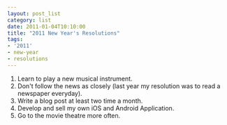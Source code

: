 ```yaml
---
layout: post_list
category: list
date: 2011-01-04T10:10:00
title: "2011 New Year's Resolutions"
tags:
- '2011'
- new-year
- resolutions
---
```


1. Learn to play a new musical instrument.
2. Don't follow the news as closely (last year my resolution was to read a newspaper everyday).
3. Write a blog post at least two time a month.
4. Develop and sell my own iOS and Android Application.
5. Go to the movie theatre more often.
